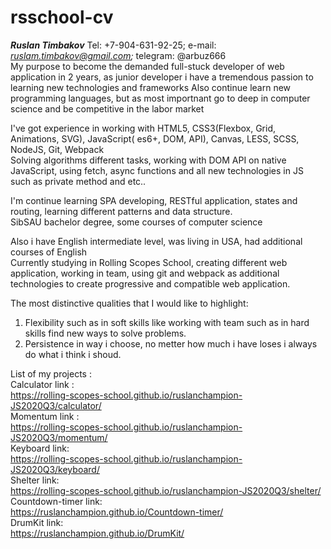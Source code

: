 # rsschool-cv
 ***Ruslan Timbakov***
Tel: +7-904-631-92-25; e-mail: *ruslam.timbakov@gmail.com;* telegram: @arbuz666  
My purpose to become the demanded full-stuck developer of web application in 2 years, as junior developer   i have a tremendous passion to learning new technologies and frameworks Also continue learn new programming languages, but as most importnant go to deep in computer science and be competitive in the labor market      
  
I've got experience in working with HTML5, CSS3(Flexbox, Grid, Animations, SVG), JavaScript( es6+, DOM, API), Canvas, LESS, SCSS, NodeJS, Git, Webpack  
Solving algorithms different tasks, working with DOM API on native JavaScript, using fetch, async functions and all new technologies in JS such as private method and etc..  
  
I'm continue learning SPA developing, RESTful application, states and routing, learning different patterns and data structure.  
SibSAU bachelor degree, some courses of computer science  
  
Also i have English intermediate level, was living in USA, had additional courses of English  
Currently studying in Rolling Scopes School, creating different web application, working in team, using git and webpack as additional technologies to create progressive and       compatible web application. 
    
     
The most distinctive qualities that I would like to highlight:  
  1. Flexibility such as in soft skills like working with team such as in hard skills find new ways to solve problems.    
  2. Persistence in way i choose, no metter how much i have loses i always do what i think i shoud.     
  
  
List of my projects :   
Calculator link :   
https://rolling-scopes-school.github.io/ruslanchampion-JS2020Q3/calculator/   
Momentum link :   
https://rolling-scopes-school.github.io/ruslanchampion-JS2020Q3/momentum/  
Keyboard link:   
https://rolling-scopes-school.github.io/ruslanchampion-JS2020Q3/keyboard/  
Shelter link:   
https://rolling-scopes-school.github.io/ruslanchampion-JS2020Q3/shelter/  
Countdown-timer link:  
https://ruslanchampion.github.io/Countdown-timer/  
DrumKit link:   
https://ruslanchampion.github.io/DrumKit/  


